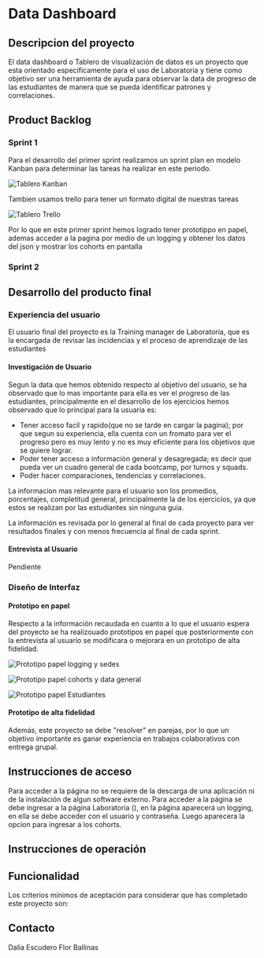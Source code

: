 # Data Dashboard

## Descripcion del proyecto

El data dashboard o Tablero de visualización de datos es un proyecto que esta orientado 
especificamente para el uso de Laboratoria y tiene como objetivo ser una herramienta de 
ayuda para observar la data de progreso de las estudiantes de manera que se pueda 
identificar patrones y correlaciones.

## Product Backlog

### Sprint 1

Para el desarrollo del primer sprint realizamos un sprint plan en modelo Kanban para determinar las tareas 
ha realizar en este periodo.

![Tablero Kanban](Imágenes/kanban.jpg)

Tambien usamos trello para tener un formato digital de nuestras tareas

![Tablero Trello](Imágenes/trello.png)

Por lo que en este primer sprint hemos logrado tener prototippo en papel, ademas acceder a la pagina por medio de un logging y obtener los datos del json y mostrar los cohorts en pantalla

### Sprint 2

## Desarrollo del producto final

### Experiencia del usuario

El usuario final del proyecto es la Training manager de Laboratoria, que es la encargada 
de revisar las incidencias y el proceso de aprendizaje de las estudiantes

#### Investigación de Usuario

Segun la data que hemos obtenido respecto al objetivo del usuario, se ha observado que lo 
mas importante para ella es ver el progreso de las estudiantes, principalmente en el 
desarrollo de los ejercicios hemos observado que lo principal para la usuaria es:

- Tener acceso facil y rapido(que no se tarde en cargar la pagina); por que segun su 
experiencia, ella cuenta con un fromato para ver el progreso pero es muy lento y no es muy 
eficiente para los objetivos que se quiere lograr.
- Poder tener acceso a información general y desagregada; es decir que pueda ver un cuadro 
general de cada bootcamp, por turnos y squads.
- Poder hacer comparaciones, tendencias y correlaciones.

La informacion mas relevante para el usuario son los promedios, porcentajes, completitud 
general, principalmente la de los ejercicios, ya que estos se realizan por las estudiantes 
sin ninguna guia.

La información es revisada por lo general al final de cada proyecto para ver resultados 
finales y con menos frecuencia al final de cada sprint.

#### Entrevista al Usuario
Pendiente

### Diseño de Interfaz

#### Prototipo en papel

Respecto a la información recaudada en cuanto a lo que el usuario espera del proyecto se 
ha realizouado prototipos en papel que posteriormente con la entrevista al usuario se 
modificara o mejorara en un prototipo de alta fidelidad.

![Prototipo papel logging y sedes](Imágenes/maq1.jpg)

![Prototipo papel cohorts y data general](Imágenes/maq2.jpg)

![Prototipo papel Estudiantes](Imágenes/maq3.jpg)

#### Prototipo de alta fidelidad

Además, este proyecto se debe "resolver" en parejas, por lo que un objetivo
importante es ganar experiencia en trabajos colaborativos con entrega grupal.

## Instrucciones de acceso

Para acceder a la página no se requiere de la descarga de una aplicación ni de la instalación 
de algun software externo.
Para acceder a la página se debe ingresar a la página Laboratoria (), en la página aparecerá 
un logging, en ella se debe acceder con el usuario y contraseña.
Luego aparecera la opcion para ingresar a los cohorts.

## Instrucciones de operación


## Funcionalidad

Los criterios mínimos de aceptación para considerar que has completado este
proyecto son:

## Contacto

Dalia Escudero
Flor Ballinas

